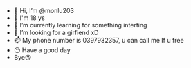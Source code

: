 - 👋 Hi, I’m @monlu203
- 👀 I'm 18 ys
- 🌱 I’m currently learning for something interting
- 💞️ I’m looking for a girfiend xD
- 📫 My phone number is 0397932357, u can call me If u free
- 😶 Have a good day
- Bye😘

<!---
monlu203/monlu203 is a ✨ special ✨ repository because its `README.md` (this file) appears on your GitHub profile.
You can click the Preview link to take a look at your changes.
--->

